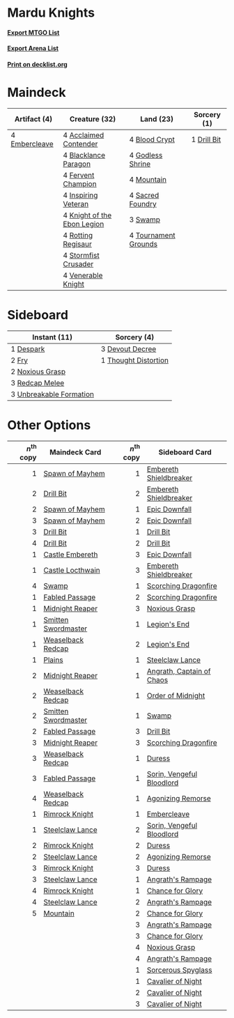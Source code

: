 # Mardu Knights

#### [Export MTGO List](../collection/Mardu%20Knights/Mardu%20Knights.txt)
#### [Export Arena List](../collection/Mardu%20Knights/Mardu%20Knights_arena.txt)
#### [Print on decklist.org](http://decklist.org/?deckmain=4%09Acclaimed%20Contender%0A4%09Blacklance%20Paragon%0A4%09Blood%20Crypt%0A1%09Drill%20Bit%0A4%09Embercleave%0A4%09Fervent%20Champion%0A4%09Godless%20Shrine%0A4%09Inspiring%20Veteran%0A4%09Knight%20of%20the%20Ebon%20Legion%0A4%09Mountain%0A4%09Rotting%20Regisaur%0A4%09Sacred%20Foundry%0A4%09Stormfist%20Crusader%0A3%09Swamp%0A4%09Tournament%20Grounds%0A4%09Venerable%20Knight&deckside=1%09Despark%0A3%09Devout%20Decree%0A2%09Fry%0A2%09Noxious%20Grasp%0A3%09Redcap%20Melee%0A1%09Thought%20Distortion%0A3%09Unbreakable%20Formation)
# Maindeck

|                                      Artifact (4)                                      |                                            Creature (32)                                             |                                           Land (23)                                           |                                     Sorcery (1)                                      |
|----------------------------------------------------------------------------------------|------------------------------------------------------------------------------------------------------|-----------------------------------------------------------------------------------------------|--------------------------------------------------------------------------------------|
|4 [Embercleave](http://gatherer.wizards.com/Pages/Card/Details.aspx?multiverseid=473082)|4 [Acclaimed Contender](http://gatherer.wizards.com/Pages/Card/Details.aspx?multiverseid=472963)      |4 [Blood Crypt](http://gatherer.wizards.com/Pages/Card/Details.aspx?multiverseid=97102)        |1 [Drill Bit](http://gatherer.wizards.com/Pages/Card/Details.aspx?multiverseid=457217)|
|                                                                                        |4 [Blacklance Paragon](http://gatherer.wizards.com/Pages/Card/Details.aspx?multiverseid=473041)       |4 [Godless Shrine](http://gatherer.wizards.com/Pages/Card/Details.aspx?multiverseid=405099)    |                                                                                      |
|                                                                                        |4 [Fervent Champion](http://gatherer.wizards.com/Pages/Card/Details.aspx?multiverseid=473086)         |4 [Mountain](http://gatherer.wizards.com/Pages/Card/Details.aspx?multiverseid=439859)          |                                                                                      |
|                                                                                        |4 [Inspiring Veteran](http://gatherer.wizards.com/Pages/Card/Details.aspx?multiverseid=473156)        |4 [Sacred Foundry](http://gatherer.wizards.com/Pages/Card/Details.aspx?multiverseid=405106)    |                                                                                      |
|                                                                                        |4 [Knight of the Ebon Legion](http://gatherer.wizards.com/Pages/Card/Details.aspx?multiverseid=466859)|3 [Swamp](http://gatherer.wizards.com/Pages/Card/Details.aspx?multiverseid=439858)             |                                                                                      |
|                                                                                        |4 [Rotting Regisaur](http://gatherer.wizards.com/Pages/Card/Details.aspx?multiverseid=466865)         |4 [Tournament Grounds](http://gatherer.wizards.com/Pages/Card/Details.aspx?multiverseid=473210)|                                                                                      |
|                                                                                        |4 [Stormfist Crusader](http://gatherer.wizards.com/Pages/Card/Details.aspx?multiverseid=473165)       |                                                                                               |                                                                                      |
|                                                                                        |4 [Venerable Knight](http://gatherer.wizards.com/Pages/Card/Details.aspx?multiverseid=472997)         |                                                                                               |                                                                                      |


# Sideboard

|                                           Instant (11)                                           |                                          Sorcery (4)                                          |
|--------------------------------------------------------------------------------------------------|-----------------------------------------------------------------------------------------------|
|1 [Despark](http://gatherer.wizards.com/Pages/Card/Details.aspx?multiverseid=461117)              |3 [Devout Decree](http://gatherer.wizards.com/Pages/Card/Details.aspx?multiverseid=466767)     |
|2 [Fry](http://gatherer.wizards.com/Pages/Card/Details.aspx?multiverseid=466894)                  |1 [Thought Distortion](http://gatherer.wizards.com/Pages/Card/Details.aspx?multiverseid=466871)|
|2 [Noxious Grasp](http://gatherer.wizards.com/Pages/Card/Details.aspx?multiverseid=466864)        |                                                                                               |
|3 [Redcap Melee](http://gatherer.wizards.com/Pages/Card/Details.aspx?multiverseid=473097)         |                                                                                               |
|3 [Unbreakable Formation](http://gatherer.wizards.com/Pages/Card/Details.aspx?multiverseid=457173)|                                                                                               |


# Other Options

|*n*<sup>th</sup> copy|                                        Maindeck Card                                         |*n*<sup>th</sup> copy|                                           Sideboard Card                                           |
|--------------------:|----------------------------------------------------------------------------------------------|--------------------:|----------------------------------------------------------------------------------------------------|
|                    1|[Spawn of Mayhem](http://gatherer.wizards.com/Pages/Card/Details.aspx?multiverseid=457229)    |                    1|[Embereth Shieldbreaker](http://gatherer.wizards.com/Pages/Card/Details.aspx?multiverseid=473084)   |
|                    2|[Drill Bit](http://gatherer.wizards.com/Pages/Card/Details.aspx?multiverseid=457217)          |                    2|[Embereth Shieldbreaker](http://gatherer.wizards.com/Pages/Card/Details.aspx?multiverseid=473084)   |
|                    2|[Spawn of Mayhem](http://gatherer.wizards.com/Pages/Card/Details.aspx?multiverseid=457229)    |                    1|[Epic Downfall](http://gatherer.wizards.com/Pages/Card/Details.aspx?multiverseid=473047)            |
|                    3|[Spawn of Mayhem](http://gatherer.wizards.com/Pages/Card/Details.aspx?multiverseid=457229)    |                    2|[Epic Downfall](http://gatherer.wizards.com/Pages/Card/Details.aspx?multiverseid=473047)            |
|                    3|[Drill Bit](http://gatherer.wizards.com/Pages/Card/Details.aspx?multiverseid=457217)          |                    1|[Drill Bit](http://gatherer.wizards.com/Pages/Card/Details.aspx?multiverseid=457217)                |
|                    4|[Drill Bit](http://gatherer.wizards.com/Pages/Card/Details.aspx?multiverseid=457217)          |                    2|[Drill Bit](http://gatherer.wizards.com/Pages/Card/Details.aspx?multiverseid=457217)                |
|                    1|[Castle Embereth](http://gatherer.wizards.com/Pages/Card/Details.aspx?multiverseid=473201)    |                    3|[Epic Downfall](http://gatherer.wizards.com/Pages/Card/Details.aspx?multiverseid=473047)            |
|                    1|[Castle Locthwain](http://gatherer.wizards.com/Pages/Card/Details.aspx?multiverseid=473203)   |                    3|[Embereth Shieldbreaker](http://gatherer.wizards.com/Pages/Card/Details.aspx?multiverseid=473084)   |
|                    4|[Swamp](http://gatherer.wizards.com/Pages/Card/Details.aspx?multiverseid=439858)              |                    1|[Scorching Dragonfire](http://gatherer.wizards.com/Pages/Card/Details.aspx?multiverseid=473101)     |
|                    1|[Fabled Passage](http://gatherer.wizards.com/Pages/Card/Details.aspx?multiverseid=473206)     |                    2|[Scorching Dragonfire](http://gatherer.wizards.com/Pages/Card/Details.aspx?multiverseid=473101)     |
|                    1|[Midnight Reaper](http://gatherer.wizards.com/Pages/Card/Details.aspx?multiverseid=452827)    |                    3|[Noxious Grasp](http://gatherer.wizards.com/Pages/Card/Details.aspx?multiverseid=466864)            |
|                    1|[Smitten Swordmaster](http://gatherer.wizards.com/Pages/Card/Details.aspx?multiverseid=473067)|                    1|[Legion's End](http://gatherer.wizards.com/Pages/Card/Details.aspx?multiverseid=466860)             |
|                    1|[Weaselback Redcap](http://gatherer.wizards.com/Pages/Card/Details.aspx?multiverseid=473110)  |                    2|[Legion's End](http://gatherer.wizards.com/Pages/Card/Details.aspx?multiverseid=466860)             |
|                    1|[Plains](http://gatherer.wizards.com/Pages/Card/Details.aspx?multiverseid=439856)             |                    1|[Steelclaw Lance](http://gatherer.wizards.com/Pages/Card/Details.aspx?multiverseid=473164)          |
|                    2|[Midnight Reaper](http://gatherer.wizards.com/Pages/Card/Details.aspx?multiverseid=452827)    |                    1|[Angrath, Captain of Chaos](http://gatherer.wizards.com/Pages/Card/Details.aspx?multiverseid=461154)|
|                    2|[Weaselback Redcap](http://gatherer.wizards.com/Pages/Card/Details.aspx?multiverseid=473110)  |                    1|[Order of Midnight](http://gatherer.wizards.com/Pages/Card/Details.aspx?multiverseid=473061)        |
|                    2|[Smitten Swordmaster](http://gatherer.wizards.com/Pages/Card/Details.aspx?multiverseid=473067)|                    1|[Swamp](http://gatherer.wizards.com/Pages/Card/Details.aspx?multiverseid=439858)                    |
|                    2|[Fabled Passage](http://gatherer.wizards.com/Pages/Card/Details.aspx?multiverseid=473206)     |                    3|[Drill Bit](http://gatherer.wizards.com/Pages/Card/Details.aspx?multiverseid=457217)                |
|                    3|[Midnight Reaper](http://gatherer.wizards.com/Pages/Card/Details.aspx?multiverseid=452827)    |                    3|[Scorching Dragonfire](http://gatherer.wizards.com/Pages/Card/Details.aspx?multiverseid=473101)     |
|                    3|[Weaselback Redcap](http://gatherer.wizards.com/Pages/Card/Details.aspx?multiverseid=473110)  |                    1|[Duress](http://gatherer.wizards.com/Pages/Card/Details.aspx?multiverseid=14557)                    |
|                    3|[Fabled Passage](http://gatherer.wizards.com/Pages/Card/Details.aspx?multiverseid=473206)     |                    1|[Sorin, Vengeful Bloodlord](http://gatherer.wizards.com/Pages/Card/Details.aspx?multiverseid=461144)|
|                    4|[Weaselback Redcap](http://gatherer.wizards.com/Pages/Card/Details.aspx?multiverseid=473110)  |                    1|[Agonizing Remorse](http://gatherer.wizards.com/Pages/Card/Details.aspx?multiverseid=476334)        |
|                    1|[Rimrock Knight](http://gatherer.wizards.com/Pages/Card/Details.aspx?multiverseid=473099)     |                    1|[Embercleave](http://gatherer.wizards.com/Pages/Card/Details.aspx?multiverseid=473082)              |
|                    1|[Steelclaw Lance](http://gatherer.wizards.com/Pages/Card/Details.aspx?multiverseid=473164)    |                    2|[Sorin, Vengeful Bloodlord](http://gatherer.wizards.com/Pages/Card/Details.aspx?multiverseid=461144)|
|                    2|[Rimrock Knight](http://gatherer.wizards.com/Pages/Card/Details.aspx?multiverseid=473099)     |                    2|[Duress](http://gatherer.wizards.com/Pages/Card/Details.aspx?multiverseid=14557)                    |
|                    2|[Steelclaw Lance](http://gatherer.wizards.com/Pages/Card/Details.aspx?multiverseid=473164)    |                    2|[Agonizing Remorse](http://gatherer.wizards.com/Pages/Card/Details.aspx?multiverseid=476334)        |
|                    3|[Rimrock Knight](http://gatherer.wizards.com/Pages/Card/Details.aspx?multiverseid=473099)     |                    3|[Duress](http://gatherer.wizards.com/Pages/Card/Details.aspx?multiverseid=14557)                    |
|                    3|[Steelclaw Lance](http://gatherer.wizards.com/Pages/Card/Details.aspx?multiverseid=473164)    |                    1|[Angrath's Rampage](http://gatherer.wizards.com/Pages/Card/Details.aspx?multiverseid=461112)        |
|                    4|[Rimrock Knight](http://gatherer.wizards.com/Pages/Card/Details.aspx?multiverseid=473099)     |                    1|[Chance for Glory](http://gatherer.wizards.com/Pages/Card/Details.aspx?multiverseid=452909)         |
|                    4|[Steelclaw Lance](http://gatherer.wizards.com/Pages/Card/Details.aspx?multiverseid=473164)    |                    2|[Angrath's Rampage](http://gatherer.wizards.com/Pages/Card/Details.aspx?multiverseid=461112)        |
|                    5|[Mountain](http://gatherer.wizards.com/Pages/Card/Details.aspx?multiverseid=439859)           |                    2|[Chance for Glory](http://gatherer.wizards.com/Pages/Card/Details.aspx?multiverseid=452909)         |
|                     |                                                                                              |                    3|[Angrath's Rampage](http://gatherer.wizards.com/Pages/Card/Details.aspx?multiverseid=461112)        |
|                     |                                                                                              |                    3|[Chance for Glory](http://gatherer.wizards.com/Pages/Card/Details.aspx?multiverseid=452909)         |
|                     |                                                                                              |                    4|[Noxious Grasp](http://gatherer.wizards.com/Pages/Card/Details.aspx?multiverseid=466864)            |
|                     |                                                                                              |                    4|[Angrath's Rampage](http://gatherer.wizards.com/Pages/Card/Details.aspx?multiverseid=461112)        |
|                     |                                                                                              |                    1|[Sorcerous Spyglass](http://gatherer.wizards.com/Pages/Card/Details.aspx?multiverseid=435407)       |
|                     |                                                                                              |                    1|[Cavalier of Night](http://gatherer.wizards.com/Pages/Card/Details.aspx?multiverseid=466848)        |
|                     |                                                                                              |                    2|[Cavalier of Night](http://gatherer.wizards.com/Pages/Card/Details.aspx?multiverseid=466848)        |
|                     |                                                                                              |                    3|[Cavalier of Night](http://gatherer.wizards.com/Pages/Card/Details.aspx?multiverseid=466848)        |

